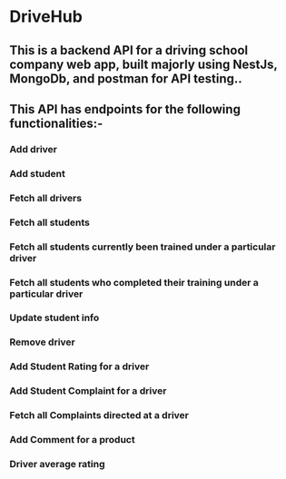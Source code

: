 # DriveHub

## This is a backend API for a driving school company web app, built majorly using NestJs, MongoDb, and postman for API testing..

## This API has endpoints for the following functionalities:-

### Add driver

### Add student

### Fetch all drivers

### Fetch all students

### Fetch all students currently been trained under a particular driver

### Fetch all students who completed their training under a particular driver

### Update student info

### Remove driver

### Add Student Rating for a driver

### Add Student Complaint for a driver

### Fetch all Complaints directed at a driver

### Add Comment for a product

### Driver average rating
